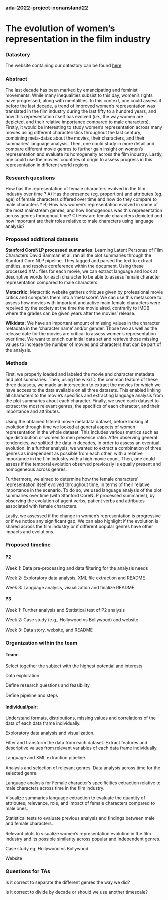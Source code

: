 ### ada-2022-project-nonansland22

# The evolution of women’s representation in the film industry

### Datastory 

The website containing our datastory can be found [here](https://pauldfepfl.github.io/DatastoryNonNansLand/2022/12/21/datastory.html) 
### Abstract 
The last decade has been marked by emancipating and feminist movements. While many inequalities subsist to this day, women’s rights have progressed, along with mentalities. In this context, one could assess if before the last decade, a trend of improved women’s representation was translated in the film industry during the last fifty to a hundred years, and how this representation itself has evolved (i.e., the way women are depicted, and their relative importance compared to male characters). Firstly, it would be interesting to study women’s representation across many movies using different characteristics throughout the last century, combining meta-datas about the movies, their characters, and their summaries’ language analysis. Then, one could study in more detail and compare different movie genres to further gain insight on women’s representation and evaluate its homogeneity across the film industry. Lastly, one could use the movies’ countries of origin to assess progress in this representation in different world regions.

 ### Research questions
How has the representation of female characters evolved in the film industry over time ? 
A) Has the presence (eg. proportion) and attributes (eg. age) of female characters differed over time and how do they compare to male characters ?
B) How has women’s representation evolved in some of the most mainstream genres, and how homogenous was this representation across genres throughout time? 
C) How are female characters depicted and how important are their roles relative to male characters using language analysis?
 
### Proposed additional datasets
 
**Stanford CoreNLP processed summaries**: Learning Latent Personas of Film Characters David Bamman et al. ran all the plot summaries through the Stanford Core NLP pipeline. They tagged and parsed the text to extract entities, and resolve coreference within the document. Using these processed XML files for each movie, we can extract language and look at descriptive words for each character to be able to assess female character representation compared to male characters. 
 
**Metacritic:** Metacritic website gathers critiques given by professional movie critics and computes them into a ‘metascore’. We can use this metascore to assess how movies with important and active main female characters were received by the society at the time the movie aired, contrarily to IMDB where the grades can be given years after the movies’ release.
 
**Wikidata:** We have an important amount of missing values in the character metadata in the ‘character name’ and/or gender. Those two as well as the release date for the movies are critical to assess women’s representation over time. We want to enrich our initial data set and retrieve those missing values to increase the number of movies and characters that can be part of the analysis. 
 
 
### Methods
 
First, we properly loaded and labeled the movie and character metadata and plot summaries. Then, using the wiki ID, the common feature of these three datasets, we made an intersection to extract the movies for which we have access to the data available on all three datasets. This enabled linking all characters to the movie’s specifics and extracting language analysis from the plot summaries about each character. Finally, we used each dataset to extract the most relevant genres, the specifics of each character, and their importance and attributes. 
 
Using the obtained filtered movie metadata dataset, before looking at evolution through time we looked at general aspects of women representation in the whole dataset. This includes various metrics such as age distribution or women to men presence ratio. After observing general tendencies, we splitted the data in decades, in order to assess an eventual evolution. In a further analysis, we wanted to extract a combination of three genres as independent as possible from each other, with a relative importance in the film industry with a high movie count. Then, one could assess if the temporal evolution observed previously is equally present and homogeneous across genres.
 
Furthermore, we aimed to determine how the female characters' representation itself evolved throughout time, in terms of their relative importance in the scenario. To do so, we used language analysis of the plot summaries over time (with Stanford CoreNLP processed summaries), by observing the evolution of agent verbs, patient verbs and attributes associated with female characters. 
 
Lastly, we assessed if the change in women’s representation is progressive or if we notice any significant gap. We can also highlight if the evolution is shared across the film industry or if different popular genres have other impacts and evolutions. 
 
 
 
 
 
 
### Proposed timeline
 
#### P2
Week 1: Data pre-processing and data filtering for the analysis needs

Week 2: Exploratory data analysis, XML file extraction and README

Week 3: Language analysis, visualization and finalize README
 
#### P3
Week 1: Further analysis and Statistical test of P2 analysis 

Week 2: Case study (e.g., Hollywood vs Bollywood) and website

Week 3: Data story, website, and README
 
 
### Organization within the team
 
#### Team:
Select together the subject with the highest potential and interests

Data exploration 

Define research questions and feasibility

Define pipeline and steps
 
#### Individual/pair:
Understand formats, distributions, missing values and correlations of the data of each data frame individually.

Exploratory data analysis and visualization.

Filter and transform the data from each dataset. Extract features and descriptive values from relevant variables of each data frame individually.

Language and XML extraction pipeline.

Analysis and selection of relevant genres. Data analysis across time  for the selected genre.

Language analysis for Female character’s specificities extraction relative to male characters across time in the film industry.

Visualize summaries language extraction to evaluate the quantity of attributes, relevance, role, and impact of female characters compared to male ones.

Statistical tests to evaluate previous analysis and findings between male and female characters.

Relevant plots to visualize women’s representation evolution in the film industry and its possible similarity across popular and independent genres.

Case study eg. Hollywood vs Bollywood 

Website
 
 
 
### Questions for TAs
 
Is it correct to separate the different genres the way we did? 

Is it correct to divide by decade or should we use another timescale?


